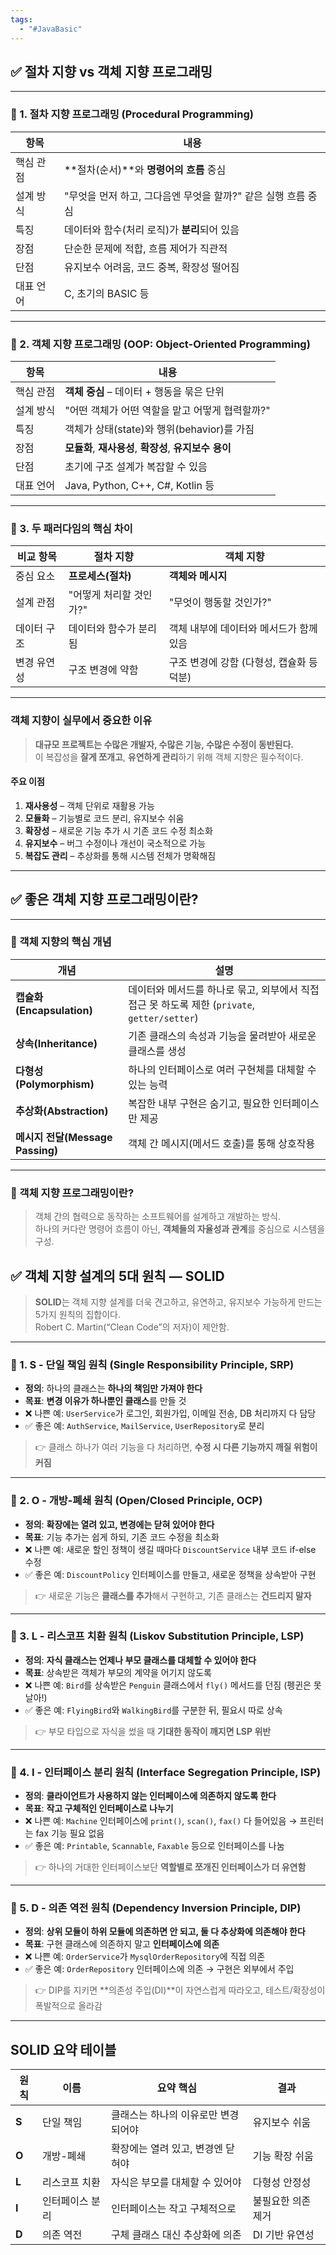 ```yaml
---
tags:
  - "#JavaBasic"
---
```


## ✅ 절차 지향 vs 객체 지향 프로그래밍

---

### 🔹 1. 절차 지향 프로그래밍 (Procedural Programming)

| 항목    | 내용                                    |
| ----- | ------------------------------------- |
| 핵심 관점 | **절차(순서)**와 **명령어의 흐름** 중심            |
| 설계 방식 | "무엇을 먼저 하고, 그다음엔 무엇을 할까?" 같은 실행 흐름 중심 |
| 특징    | 데이터와 함수(처리 로직)가 **분리**되어 있음           |
| 장점    | 단순한 문제에 적합, 흐름 제어가 직관적                |
| 단점    | 유지보수 어려움, 코드 중복, 확장성 떨어짐              |
| 대표 언어 | C, 초기의 BASIC 등                        |

---

### 🔹 2. 객체 지향 프로그래밍 (OOP: Object-Oriented Programming)

|항목|내용|
|---|---|
|핵심 관점|**객체 중심** – 데이터 + 행동을 묶은 단위|
|설계 방식|"어떤 객체가 어떤 역할을 맡고 어떻게 협력할까?"|
|특징|객체가 상태(state)와 행위(behavior)를 가짐|
|장점|**모듈화**, **재사용성**, **확장성**, **유지보수 용이**|
|단점|초기에 구조 설계가 복잡할 수 있음|
|대표 언어|Java, Python, C++, C#, Kotlin 등|

---

### 🔹 3. 두 패러다임의 핵심 차이

|비교 항목|절차 지향|객체 지향|
|---|---|---|
|중심 요소|**프로세스(절차)**|**객체와 메시지**|
|설계 관점|"어떻게 처리할 것인가?"|"무엇이 행동할 것인가?"|
|데이터 구조|데이터와 함수가 분리됨|객체 내부에 데이터와 메서드가 함께 있음|
|변경 유연성|구조 변경에 약함|구조 변경에 강함 (다형성, 캡슐화 등 덕분)|

---

### 객체 지향이 실무에서 중요한 이유

> **대규모 프로젝트는 수많은 개발자, 수많은 기능, 수많은 수정이 동반된다.**  
> 이 복잡성을 **잘게 쪼개고**, **유연하게 관리**하기 위해 객체 지향은 필수적이다.

#### 주요 이점

1. **재사용성** – 객체 단위로 재활용 가능
2. **모듈화** – 기능별로 코드 분리, 유지보수 쉬움
3. **확장성** – 새로운 기능 추가 시 기존 코드 수정 최소화
4. **유지보수** – 버그 수정이나 개선이 국소적으로 가능
5. **복잡도 관리** – 추상화를 통해 시스템 전체가 명확해짐

---

## ✅ 좋은 객체 지향 프로그래밍이란?

---

### 🔹 객체 지향의 핵심 개념

|개념|설명|
|---|---|
|**캡슐화(Encapsulation)**|데이터와 메서드를 하나로 묶고, 외부에서 직접 접근 못 하도록 제한 (`private`, `getter/setter`)|
|**상속(Inheritance)**|기존 클래스의 속성과 기능을 물려받아 새로운 클래스를 생성|
|**다형성(Polymorphism)**|하나의 인터페이스로 여러 구현체를 대체할 수 있는 능력|
|**추상화(Abstraction)**|복잡한 내부 구현은 숨기고, 필요한 인터페이스만 제공|
|**메시지 전달(Message Passing)**|객체 간 메시지(메서드 호출)를 통해 상호작용|

---

### 🔹 객체 지향 프로그래밍이란?

> 객체 간의 협력으로 동작하는 소프트웨어를 설계하고 개발하는 방식.  
> 하나의 커다란 명령어 흐름이 아닌, **객체들의 자율성과 관계**를 중심으로 시스템을 구성.

## ✅ 객체 지향 설계의 5대 원칙 — SOLID

> **SOLID**는 객체 지향 설계를 더욱 견고하고, 유연하고, 유지보수 가능하게 만드는 5가지 원칙의 집합이다.  
> Robert C. Martin(“Clean Code”의 저자)이 제안함.

---

### 🔹 1. **S** - 단일 책임 원칙 (Single Responsibility Principle, **SRP**)

- **정의**: 하나의 클래스는 **하나의 책임만 가져야 한다**
- **목표**: **변경 이유가 하나뿐인 클래스**를 만들 것
- ❌ 나쁜 예: `UserService`가 로그인, 회원가입, 이메일 전송, DB 처리까지 다 담당
- ✅ 좋은 예: `AuthService`, `MailService`, `UserRepository`로 분리

> 👉 클래스 하나가 여러 기능을 다 처리하면, **수정 시 다른 기능까지 깨질 위험이 커짐**

---

### 🔹 2. **O** - 개방-폐쇄 원칙 (Open/Closed Principle, **OCP**)

- **정의**: **확장에는 열려 있고, 변경에는 닫혀 있어야 한다**
- **목표**: 기능 추가는 쉽게 하되, 기존 코드 수정을 최소화
- ❌ 나쁜 예: 새로운 할인 정책이 생길 때마다 `DiscountService` 내부 코드 if-else 수정
- ✅ 좋은 예: `DiscountPolicy` 인터페이스를 만들고, 새로운 정책을 상속받아 구현

> 👉 새로운 기능은 **클래스를 추가**해서 구현하고, 기존 클래스는 **건드리지 말자**

---

### 🔹 3. **L** - 리스코프 치환 원칙 (Liskov Substitution Principle, **LSP**)

- **정의**: **자식 클래스는 언제나 부모 클래스를 대체할 수 있어야 한다**
- **목표**: 상속받은 객체가 부모의 계약을 어기지 않도록
- ❌ 나쁜 예: `Bird`를 상속받은 `Penguin` 클래스에서 `fly()` 메서드를 던짐 (펭귄은 못 날아!)
- ✅ 좋은 예: `FlyingBird`와 `WalkingBird`를 구분한 뒤, 필요시 따로 상속

> 👉 부모 타입으로 자식을 썼을 때 **기대한 동작이 깨지면 LSP 위반**

---

### 🔹 4. **I** - 인터페이스 분리 원칙 (Interface Segregation Principle, **ISP**)

- **정의**: **클라이언트가 사용하지 않는 인터페이스에 의존하지 않도록 한다**
- **목표**: **작고 구체적인 인터페이스로 나누기**
- ❌ 나쁜 예: `Machine` 인터페이스에 `print()`, `scan()`, `fax()` 다 들어있음 → 프린터는 fax 기능 필요 없음
- ✅ 좋은 예: `Printable`, `Scannable`, `Faxable` 등으로 인터페이스를 나눔

> 👉 하나의 거대한 인터페이스보단 **역할별로 쪼개진 인터페이스가 더 유연함**

---

### 🔹 5. **D** - 의존 역전 원칙 (Dependency Inversion Principle, **DIP**)

- **정의**: **상위 모듈이 하위 모듈에 의존하면 안 되고, 둘 다 추상화에 의존해야 한다**
- **목표**: 구현 클래스에 의존하지 말고 **인터페이스에 의존**
- ❌ 나쁜 예: `OrderService`가 `MysqlOrderRepository`에 직접 의존
- ✅ 좋은 예: `OrderRepository` 인터페이스에 의존 → 구현은 외부에서 주입

> 👉 DIP를 지키면 **의존성 주입(DI)**이 자연스럽게 따라오고, 테스트/확장성이 폭발적으로 올라감

---

## SOLID 요약 테이블

|원칙|이름|요약 핵심|결과|
|---|---|---|---|
|**S**|단일 책임|클래스는 하나의 이유로만 변경되어야|유지보수 쉬움|
|**O**|개방-폐쇄|확장에는 열려 있고, 변경엔 닫혀야|기능 확장 쉬움|
|**L**|리스코프 치환|자식은 부모를 대체할 수 있어야|다형성 안정성|
|**I**|인터페이스 분리|인터페이스는 작고 구체적으로|불필요한 의존 제거|
|**D**|의존 역전|구체 클래스 대신 추상화에 의존|DI 기반 유연성|
